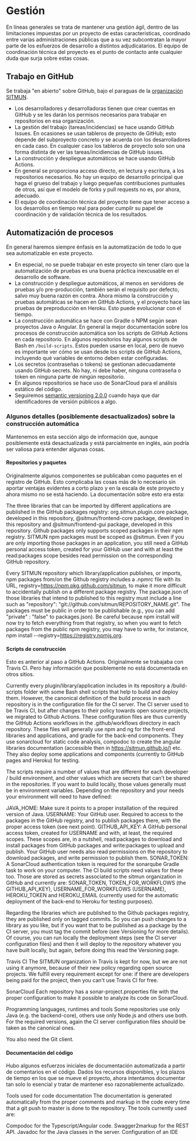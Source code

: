 # Gestión

En líneas generales se trata de mantener una gestión ágil, dentro de las limitaciones impuestas por un proyecto de estas características, coordinado entre varias administraciones públicas que a su vez subcontratan la mayor parte de los esfuerzos de desarrollo a distintos adjudicatarios. El equipo de coordinación técnica del proyecto es el punto de contacto ante cualquier duda que surja sobre estas cosas.

## Trabajo en GitHub
Se trabaja "en abierto" sobre GitHub, bajo el paraguas de la [organización SITMUN](https://github.com/sitmun). 

- Los desarrolladores y desarrolladoras tienen que crear cuentas en GitHub y se les darán los permisos necesarios para trabajar en repositorios en esa organización.
- La gestión del trabajo (tareas/incidencias) se hace usando GitHub Issues. En ocasiones se usan tableros de proyecto de GitHub; esto depende del subproyecto concreto y se acuerda con los desarrolladores en cada caso. En cualquier caso los tableros de proyecto solo son una forma distinta de ver las tareas/incidiencias de GitHub issues.
- La construcción y despliegue automáticos se hace usando GitHub Actions.
- En general se proporciona acceso directo, en lectura y escritura, a los repositorios necesarios. No hay un equipo de desarrollo principal que haga el grueso del trabajo y luego pequeñas contribuciones puntuales de otros, así que el modelo de forks y pull requests no es, por ahora, adecuado.
- El equipo de coordinación técnica del proyecto tiene que tener acceso a los desarrollos en tiempo real para poder cumpilr su papel de coordinación y de validación técnica de los resultados.

## Automatización de procesos
En general haremos siempre énfasis en la automatización de todo lo que sea automatizable en este proyecto.

- En especial, no se puede trabajar en este proyecto sin tener claro que la automatización de pruebas es una buena práctica inexcusable en el desarrollo de software. 
- La construcción y despliegue automáticos, al menos en servidores de pruebas y/o pre-producción, también serán el requisito por defecto, salvo muy buena razón en contra. Ahora mismo la construcción y pruebas automáticas se hacen en GitHub Actions, y el proyecto hace las pruebas de preproducción en Heroku. Esto puede evolucionar con el tiempo.
- La construcción automática se hace con Gradle o NPM según sean proyectos Java o Angular. En general la mejor documentación sobre los procesos de construcción automática son los scripts de GitHub Actions en cada repositorio. En algunos repositorios hay algunos scripts de Bash en `/build-scripts`. Estos pueden usarse en local, pero de nuevo es importante ver cómo se usan desde los scripts de GitHub Actions, incluyendo qué variables de entorno deben estar configuradas.
- Los secretos (contraseñas o tokens) se gestionan adecuadamente usando GitHub secrets. No hay, ni debe haber, ninguna contraseña o token en ninguna parte de ningún repositorio.
- En algunos repositorios se hace uso de SonarCloud para el análisis estático del código.
- Seguiremos [semantic versioning 2.0.0](https://semver.org) cuando haya que dar identificadores de versión públicos a algo.

### Algunos detalles (posiblemente desactualizados) sobre la construcción automática
Mantenemos en esta sección algo de información que, aunque posiblemente está desactualizada y está parcialmente en inglés, aún podría ser valiosa para entender algunas cosas.

#### Repositorios y paquetes
Originalmente algunos componentes se publicaban como paquetes en el registro de GitHub. Esto complicaba las cosas más de lo necesario sin aportar ventajas evidentes a corto plazo y en la escala de este proyecto y ahora mismo no se está haciendo. La documentación sobre esto era esta:

The three libraries that can be imported by different applications are published in the GitHub packages registry: org.sitmun.plugin.core package, developed in this repository, @sitmun/frontend-core package, developed in this repository and @sitmun/frontend-gui package, developed in this repository. Github packages only supports scoped packages in their npm registry. SITMUN npm packages must be scoped as @sitmun. Even if you are only importing those packages in an application, you still need a GitHub personal access token, created for your GitHub user and with at least the read:packages scope besides read permission on the corresponding GitHub repository.

Every SITMUN repository which library/application publishes, or imports, npm packages from/on the Github registry includes a .npmrc file with its URL, registry=https://npm.pkg.github.com/sitmun, to make it more difficult to accidentally publish on a different package registry. The package.json of those libraries that intend to published to this registry must include a line such as "repository": "git://github.com/sitmun/REPOSITORY_NAME.git". The packages must be public in order to be publishable (e.g., you can add "private" : "false" to packages.json). Be careful because npm install will now try to fetch everything from that registry, so when you want to fetch packages from the public npm registry, you may have to write, for instance, npm install --registry=https://registry.npmjs.org.

#### Scripts de construcción
Esto es anterior al paso a GitHub Actions. Originalmente se trabajaba con Travis CI. Pero hay información que posiblemente no está documentada en otros sitios.

Currently every plugin/library/application includes in its repository a /build-scripts folder with some Bash shell scripts that help to build and deploy them. However, the canonical definition of the build process in each repository is in the configuration file for the CI server. The CI server used to be Travis CI, but after changes to their policy towards open source projects, we migrated to Github Actions. These configuration files are thus currently the GitHub Actions workflows in the .github/workflows directory in each repository. These files will generally use npm and ng for the front-end libraries and applications, and gradle for the back-end components. They use sonarcloud for static code analysis, compodoc to create the angular libraries documentation (accessible then in https://sitmun.github.io/) etc. They also deploy some applications and components (currently to GitHub pages and Heroku) for testing.

The scripts require a number of values that are different for each developer / build environment, and other values which are secrets that can't be shared in the repositories. If you want to build locally, those values generally must be in environment variables. Depending on the repository and your needs your environment will need to have defined:

JAVA_HOME: Make sure it points to a proper installation of the required version of Java.
USERNAME: Your GitHub user. Required to access to the packages in the GitHub registry, and to publish packages there, with the proper access token (see next point).
GITHUB_API_KEY: A GitHub personal access token, created for USERNAME and with, at least, the required scopes. These scopes are, in a nutshell, read:packages to download and install packages from GitHub packages and write:packages to upload and publish. Your GitHub user needs also read permissions on the repository to download packages, and write permission to publish them.
SONAR_TOKEN: A SonarCloud authentication token is required for the sonarqube Gradle task to work on your computer.
The CI build scripts need values for these too. Those are stored as secrets associated to the sitmun organization in GitHub and currently are: SONAR_TOKEN, TOKEN_FOR_WORKFLOWS (the GITHUB_API_KEY), USERNAME_FOR_WORKFLOWS (USERNAME), HEROKU_TOKEN and HEROKU_EMAIL (currently used for the automatic deployment of the back-end to Heroku for testing purposes).

Regarding the libraries which are published to the Github packages registry, they are published only on tagged commits. So you can push changes to a library as you like, but if you want that to be published as a package by the CI server, you must tag the commit before (see Versioning for more details). Of course, you can run locally the deployment steps (see the CI server configuration files) and then it will deploy to the repository whatever you have built locally, but again, before doing this read the Versioning page.

Travis CI
The SITMUN organization in Travis is kept for now, but we are not using it anymore, because of their new policy regarding open source projects. We fulfill every requirement except for one: if there are developers being paid for the project, then you can't use Travis CI for free.

SonarCloud
Each repository has a sonar-project.properties file with the proper configuration to make it possible to analyze its code on SonarCloud.

Programming languages, runtimes and tools
Some repositories use only Java (e.g. the backend-core), others use only Node.js and others use both. For the required versions, again the CI server configuration files should be taken as the canonical ones.

You also need the Git client.


#### Documentación del código
Hubo algunos esfuerzos iniciales de documentación automatizada a partir de comentarios en el código. Dados los recursos disponibles, y los plazos de tiempo en los que se mueve el proyecto, ahora intentamos documentar tan solo lo esencial y tratar de mantener eso razonablemente actualizado.

Tools used for code documentation
The documentation is generated automatically from the proper comments and markup in the code every time that a git push to master is done to the repository. The tools currently used are:

Compodoc for the Typescript/Angular code.
Swagger2markup for the REST API.
Javadoc for the Java classes in the server.
Configuration of an IDE
